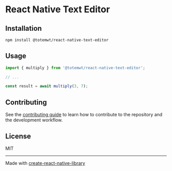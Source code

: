 # React Native Text Editor

## Installation

```sh
npm install @totemwt/react-native-text-editor
```

## Usage


```js
import { multiply } from '@totemwt/react-native-text-editor';

// ...

const result = await multiply(3, 7);
```


## Contributing

See the [contributing guide](CONTRIBUTING.md) to learn how to contribute to the repository and the development workflow.

## License

MIT

---

Made with [create-react-native-library](https://github.com/callstack/react-native-builder-bob)
